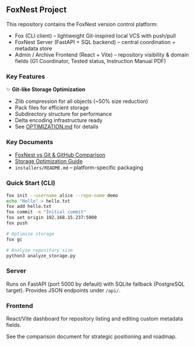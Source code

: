 ## FoxNest Project

This repository contains the FoxNest version control platform:

- Fox (CLI client) – lightweight Git-inspired local VCS with push/pull
- FoxNest Server (FastAPI + SQL backend) – central coordination + metadata store
- Admin / Archive Frontend (React + Vite) – repository visibility & domain fields (G1 Coordinator, Tested status, Instruction Manual PDF)

### Key Features

✨ **Git-like Storage Optimization**
- Zlib compression for all objects (~50% size reduction)
- Pack files for efficient storage
- Subdirectory structure for performance
- Delta encoding infrastructure ready
- See [OPTIMIZATION.md](./OPTIMIZATION.md) for details

### Key Documents

- [FoxNest vs Git & GitHub Comparison](./COMPARISON.md)
- [Storage Optimization Guide](./OPTIMIZATION.md)
- `installers/README.md` – platform-specific packaging

### Quick Start (CLI)

```bash
fox init --username alice --repo-name demo
echo "Hello" > hello.txt
fox add hello.txt
fox commit -m "Initial commit"
fox set origin 192.168.15.237:5000
fox push

# Optimize storage
fox gc

# Analyze repository size
python3 analyze_storage.py
```

### Server
Runs on FastAPI (port 5000 by default) with SQLite fallback (PostgreSQL target). Provides JSON endpoints under `/api/`.

### Frontend
React/Vite dashboard for repository listing and editing custom metadata fields.

See the comparison document for strategic positioning and roadmap.
